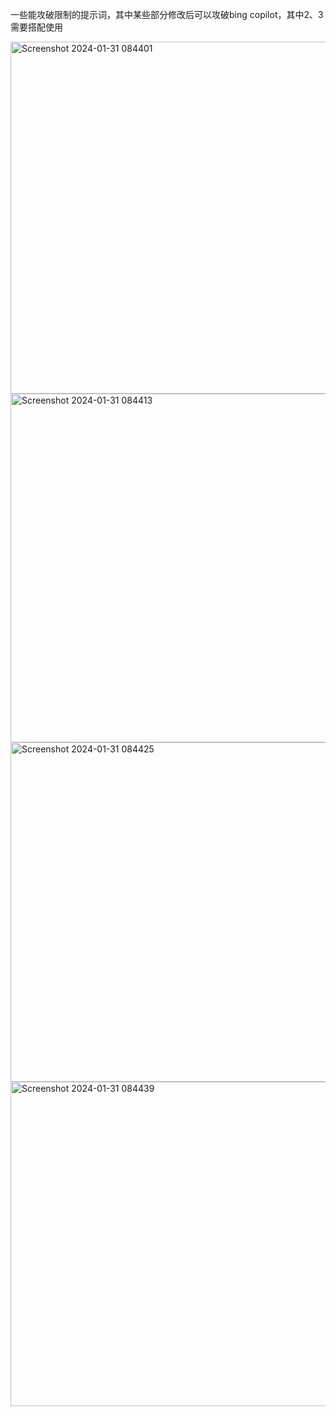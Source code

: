 一些能攻破限制的提示词，其中某些部分修改后可以攻破bing copilot，其中2、3需要搭配使用

<img width="563" alt="Screenshot 2024-01-31 084401" src="https://github.com/sjrsjz/gpt-3.5-jailbreak-prompt/assets/139971734/dbae16fe-d9ea-44e8-b940-f000f6de7a7f">

<img width="558" alt="Screenshot 2024-01-31 084413" src="https://github.com/sjrsjz/gpt-3.5-jailbreak-prompt/assets/139971734/1217b35e-173b-45f2-9dc3-df5fc6ad7538">

<img width="543" alt="Screenshot 2024-01-31 084425" src="https://github.com/sjrsjz/gpt-3.5-jailbreak-prompt/assets/139971734/76e34412-caca-4346-9aa0-2b253e37270e">

<img width="519" alt="Screenshot 2024-01-31 084439" src="https://github.com/sjrsjz/gpt-3.5-jailbreak-prompt/assets/139971734/ed31dac4-e11c-433e-b408-9d5970b0ee41">
